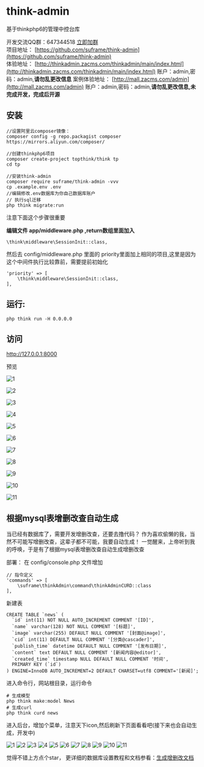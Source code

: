 # think-admin
基于thinkphp6的管理中控台库

开发交流QQ群：647344518   [立即加群](http://shang.qq.com/wpa/qunwpa?idkey=83a58116f995c9f83af6dc2b4ea372e38397349c8f1973d8c9827e4ae4d9f50e)     
项目地址： [https://github.com/suframe/think-admin](https://github.com/suframe/think-admin)  
体验地址： [http://thinkadmin.zacms.com/thinkadmin/main/index.html](http://thinkadmin.zacms.com/thinkadmin/main/index.html)  账户：admin,密码：admin,**请勿乱更改信息**
案例体验地址： [http://mall.zacms.com/admin](http://mall.zacms.com/admin)  账户：admin,密码：admin,**请勿乱更改信息,未完成开发，完成后开源**

## 安装
```
//设置阿里云composer镜像：
composer config -g repo.packagist composer https://mirrors.aliyun.com/composer/

//创建thinkphp6项目
composer create-project topthink/think tp
cd tp
```

```
//安装think-admin
composer require suframe/think-admin -vvv
cp .example.env .env
//编辑修改.env数据库为你自己数据库账户
// 执行sql迁移
php think migrate:run
```
注意下面这个步骤很重要

**编辑文件 app/middleware.php ,return数组里面加入**

```
\think\middleware\SessionInit::class,
```

然后去 config/middleware.php 里面的 priority里面加上相同的项目,这里是因为这个中间件执行比较靠前，需要提前初始化
```
'priority' => [
    \think\middleware\SessionInit::class,
],
```

## 运行:
```
php think run -H 0.0.0.0
```
## 访问
 http://127.0.0.1:8000

预览

![1](http://q9a4rey0j.bkt.clouddn.com/1.png)

![2](http://q9a4rey0j.bkt.clouddn.com/2.png)

![3](http://q9a4rey0j.bkt.clouddn.com/3.png)

![4](http://q9a4rey0j.bkt.clouddn.com/4.png)

![5](http://q9a4rey0j.bkt.clouddn.com/5.png)

![6](http://q9a4rey0j.bkt.clouddn.com/6.png)

![7](http://q9a4rey0j.bkt.clouddn.com/7.png)

![8](http://q9a4rey0j.bkt.clouddn.com/8.png)

![9](http://q9a4rey0j.bkt.clouddn.com/9.png)

![10](http://q9a4rey0j.bkt.clouddn.com/10.png)

![11](http://q9a4rey0j.bkt.clouddn.com/11.png)

## 根据mysql表增删改查自动生成
当已经有数据库了，需要开发增删改查，还要去撸代码？
作为喜欢偷懒的我，当然不可能写增删改查，这辈子都不可能，我要自动生成！
一觉醒来，上帝听到我的呼唤，于是有了根据mysql表增删改查自动生成增删改查

部署：
在 config/console.php 文件增加

```
// 指令定义
'commands' => [
    \suframe\thinkAdmin\command\thinkAdminCURD::class
],
```

新建表
```
CREATE TABLE `news` (
  `id` int(11) NOT NULL AUTO_INCREMENT COMMENT '[ID]',
  `name` varchar(128) NOT NULL COMMENT '[标题]',
  `image` varchar(255) DEFAULT NULL COMMENT '[封面@image]',
  `cid` int(11) DEFAULT NULL COMMENT '[分类@cascader]',
  `publish_time` datetime DEFAULT NULL COMMENT '[发布日期]',
  `content` text DEFAULT NULL COMMENT '[新闻内容@editor]',
  `created_time` timestamp NULL DEFAULT NULL COMMENT '时间',
  PRIMARY KEY (`id`)
) ENGINE=InnoDB AUTO_INCREMENT=2 DEFAULT CHARSET=utf8 COMMENT='[新闻]';
```

进入命令行，网站根目录，运行命令
```
# 生成模型
php think make:model News
# 生成curl
php think curd news
```
进入后台，增加个菜单，注意天下icon,然后刷新下页面看看吧(接下来也会自动生成，开发中)

![1](http://q9a4rey0j.bkt.clouddn.com/1.png)
![2](http://q9a4rey0j.bkt.clouddn.com/2.png)
![3](http://q9a4rey0j.bkt.clouddn.com/3.png)
![4](http://q9a4rey0j.bkt.clouddn.com/4.png)
![5](http://q9a4rey0j.bkt.clouddn.com/5.png)
![6](http://q9a4rey0j.bkt.clouddn.com/6.png)
![7](http://q9a4rey0j.bkt.clouddn.com/7.png)
![8](http://q9a4rey0j.bkt.clouddn.com/8.png)
![9](http://q9a4rey0j.bkt.clouddn.com/9.png)
![10](http://q9a4rey0j.bkt.clouddn.com/10.png)
![11](http://q9a4rey0j.bkt.clouddn.com/11.png)

觉得不错上方点个star，
更详细的数据库设置教程和文档参看：[生成增删改文档](https://github.com/suframe/think-admin/blob/master/src/command/read.md)
